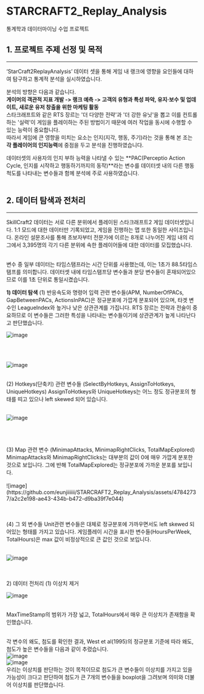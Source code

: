 # STARCRAFT2_Replay_Analysis
통계학과 데이터마이닝 수업 프로젝트

## 1. 프로젝트 주제 선정 및 목적
---
‘StarCraft2ReplayAnalysis’ 데이터 셋을 통해 게임 내 랭크에 영향을 요인들에 대하여 탐구하고 통계적 분석을 실시하였습니다.

분석의 방향은 다음과 같습니다.<br>
**게이머의 객관적 지표 개발 -> 랭크 예측 -> 고객의 유형과 특성 파악, 유지·보수 및 업데이트, 새로운 유저 창출을 위한 마케팅 활동**<br>
스타크래프트와 같은 RTS 장르는 '더 다양한 전략'과 '더 강한 유닛'을 뽑고 이를 컨트롤하는 '실력'이 게임을 플레이하는 주된 방법이기 때문에 여러 작업을 동시에 수행할 수 있는 능력이 중요합니다. <br>
따라서 게임에 큰 영향을 미치는 요소는 인지(지각, 행동, 주기)라는 것을 통해 본 조는 **각 플레이어의 인지능력**에 중점을 두고 분석을 진행하였습니다.<br>

데이터셋의 사용자의 인지 부하 능력을 나타낼 수 있는 **PAC(Perceptio Action Cycle, 인지를 시작하고 행동하기까지의 동작)**라는 변수를 데이터셋 내의 다른 행동 척도를 나타내는 변수들과 함께 분석에 주로 사용하였습니다. <br><br>

## 2. 데이터 탐색과 전처리
---
SkillCraft2 데이터는 서로 다른 분위에서 플레이된 스타크래프트2 게임 데이터셋입니다.
1:1 모드에 대한 데이터만 기록되었고, 게임을 진행하는 맵 또한 동일한 사이즈입니다.
온라인 설문조사를 통해 초보자부터 전문가에 이르는 8개로 나누어진 게임 내의 리그에서 3,395명의 각기 다른 분위에 속한 플레이어들에 대한 데이터를 모집했습니다.<br><br>

변수 중 일부 데이터는 타임스탬프라는 시간 단위를 사용했는데, 이는 1초가 88.5타임스탬프를 의미합니다. 데이터셋 내에 타임스탬프당 변수들과 분당 변수들이 혼재되어있으므로 이를 1초 단위로 통일시켰습니다. <br>

**1) 데이터 탐색**
(1) 반응속도와 명령어 입력 관련 변수들(APM, NumberOfPACs, GapBetweenPACs,       ActionsInPAC)은 정규분포에 가깝게 분포되어 있으며, 타겟 변수인 LeagueIndex와 높거나 낮은 상관관계를 가집니다. RTS 장르는 전략과 전술이 중요하므로 이 변수들은 그러한 특성을 나타내는 변수들이기에 상관관계가 높게 나타난다고 판단했습니다.  <br>

![image](https://github.com/eunjiiiiii/STARCRAFT2_Replay_Analysis/assets/47842737/047e48bd-822a-46ff-86f8-de6e3dd707b9)

 <br> <br>
 
![image](https://github.com/eunjiiiiii/STARCRAFT2_Replay_Analysis/assets/47842737/037bd532-53b6-4914-b5c6-785b3fed7b61)

<br>
(2) Hotkeys(단축키) 관련 변수들 (SelectByHotkeys, AssignToHotkeys, UniqueHotkeys)
AssignToHotkeys와 UniqueHotkeys는 어느 정도 정규분포의 형태를 띠고 있으나 left skewed 되어 있습니다. <br> <br>

![image](https://github.com/eunjiiiiii/STARCRAFT2_Replay_Analysis/assets/47842737/a997ebbc-0c09-4ec8-aa23-fda2e6cc681c)

 <br>
 <br>
<br>
(3) Map 관련 변수 (MinimapAttacks, MinimapRightClicks, TotalMapExplored)
MinimapAttacks와 MinimapRightClicks는 대부분의 값이 0에 매우 가깝게 분포한 것으로 보입니다. 그에 반해 TotalMapExplored는 정규분포에 가까운 분포를 보입니다. <br> <br>
![image](https://github.com/eunjiiiiii/STARCRAFT2_Replay_Analysis/assets/47842737/a2c2e198-ae43-434b-b472-d9ba39f7e044)

<br> <br>
(4) 그 외 변수들
Unit관련 변수들은 대체로 정규분포에 가까우면서도 left skewed 되어있는 형태를 가지고 있습니다. 게임플레이 시간을 표시한 변수들(HoursPerWeek, TotalHours)은 max 값이 비정상적으로 큰 값인 것으로 보입니다. <br> <br>

![image](https://github.com/eunjiiiiii/STARCRAFT2_Replay_Analysis/assets/47842737/c0fb0484-2cc6-455b-b72c-e61bb7ff2572)

<br>
<br>
2) 데이터 전처리
(1) 이상치 제거

![image](https://github.com/eunjiiiiii/STARCRAFT2_Replay_Analysis/assets/47842737/2faac914-4153-4371-8127-1078bb6e5aae) 

<br>
MaxTimeStamp의 범위가 가장 넓고, TotalHours에서 매우 큰 이상치가 존재함을 확인했습니다. <br>  <br>

각 변수의 왜도, 첨도를 확인한 결과, West et al(1995)의 정규분포 기준에 따라 왜도, 첨도가 높은 변수들을 다음과 같이 추렸습니다. <br>
![image](https://github.com/eunjiiiiii/STARCRAFT2_Replay_Analysis/assets/47842737/9024f182-b63a-4e6c-9ff0-10fc15934fb6)
 <br>
![image](https://github.com/eunjiiiiii/STARCRAFT2_Replay_Analysis/assets/47842737/3ac564a4-4830-49c7-ad32-6f76cb357049)
 <br>
우리는 이상치를 판단하는 것이 목적이므로 첨도가 큰 변수들이 이상치를 가지고 있을 가능성이 크다고 판단하여 첨도가 큰 7개의 변수들을 boxplot을 그려보며 의미와 더불어 이상치를 판단했습니다. 

